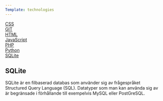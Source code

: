 ```yaml
---
Template: technologies
---
```

<section class="technologies">
<div class="sidebar">
<a href="css">CSS</a><br>
<a href="git">GIT</a><br>
<a href="html">HTML</a><br>
<a href="javascript">JavaScript</a><br>
<a href="php">PHP</a><br>
<a href="python">Python</a><br>
<a href="sqlite">SQLite</a><br>
</div>
<div class="content">
<h1>SQLite</h1>

SQLite är en filbaserad databas som använder sig av frågespråket Structured Query Language (SQL). Datatyper som man kan använda sig av är begränsade i förhållande till exempelvis MySQL eller PostGreSQL.

</div>
</section>
